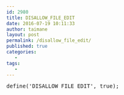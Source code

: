 ```yaml
---
id: 2980
title: DISALLOW_FILE_EDIT
date: 2016-07-19 10:11:33
author: taimane
layout: post
permalink: /disallow_file_edit/
published: true
categories:
   -
tags:
   -
---
```

<pre>define('DISALLOW_FILE_EDIT', true);</pre>
&nbsp;

&nbsp;  


